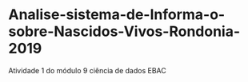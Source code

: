 # Analise-sistema-de-Informa-o-sobre-Nascidos-Vivos-Rondonia-2019
Atividade 1 do módulo 9 ciência de dados EBAC 
